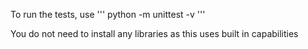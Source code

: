 To run the tests, use
'''
python -m unittest -v
'''

You do not need to install any libraries as this uses built in capabilities